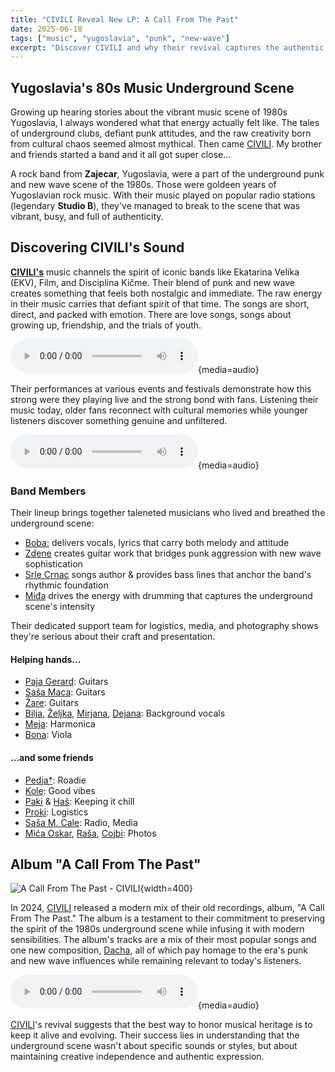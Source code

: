 ```yaml
---
title: "CIVILI Reveal New LP: A Call From The Past"
date: 2025-06-18
tags: ["music", "yugoslavia", "punk", "new-wave"]
excerpt: "Discover CIVILI and why their revival captures the authentic spirit of the 80s Yugoslavia's music scene"
---
```


## Yugoslavia's 80s Music Underground Scene

Growing up hearing stories about the vibrant music scene of 1980s Yugoslavia, I always wondered what that energy actually felt like. The tales of underground clubs, defiant punk attitudes, and the raw creativity born from cultural chaos seemed almost mythical. Then came [CIVILI](https://civili.deno.dev). My brother and friends started a band and it all got super close...

A rock band from **Zajecar**, Yugoslavia, were a part of the underground punk and new wave scene of the 1980s. Those were goldeen years of Yugoslavian rock music. With their music played on popular radio stations (legendary **Studio B**), they've managed to break to the scene that was vibrant, busy, and full of authenticity.

## Discovering **CIVILI's** Sound

[**CIVILI's**](https://civili.deno.dev) music channels the spirit of iconic bands like Ekatarina Velika (EKV), Film, and Disciplina Kičme. Their blend of punk and new wave creates something that feels both nostalgic and immediate. The raw energy in their music carries that defiant spirit of that time. The songs are short, direct, and packed with emotion. There are love songs, songs about growing up, friendship, and the trials of youth.

![Uzalud](/B3-Uzalud-6.mp3){media=audio}

Their performances at various events and festivals demonstrate how this strong were they playing live and the strong bond with fans. Listening their music today, older fans reconnect with cultural memories while younger listeners discover something genuine and unfiltered.

![Trebas Mi](/B1-TrebasMi-18c.mp3){media=audio}

### Band Members

Their lineup brings together taleneted musicians who lived and breathed the underground scene:

- [Boba:]() delivers vocals, lyrics that carry both melody and attitude
- [Zdene]() creates guitar work that bridges punk aggression with new wave sophistication  
- [Srle Crnac]() songs author & provides bass lines that anchor the band's rhythmic foundation
- [Miđa]() drives the energy with drumming that captures the underground scene's intensity

Their dedicated support team for logistics, media, and photography shows they're serious about their craft and presentation.

#### Helping hands...

- [Paja Gerard](): Guitars
- [Saša Maca](): Guitars
- [Žare](): Guitars
- [Bilja](), [Željka](), [Mirjana](), [Dejana](): Background vocals
- [Meja](): Harmonica
- [Bona](): Viola

#### ...and some friends

- [Pedja†](): Roadie
- [Kole](): Good vibes
- [Paki]() & [Haš](): Keeping it chill
- [Proki](): Logistics
- [Saša M. Cale](): Radio, Media
- [Mića Oskar](), [Raša](), [Cojbi](): Photos

## Album "A Call From The Past"

![A Call From The Past - CIVILI](/back-v11_djixmix.jpg){width=400}

In 2024, [CIVILI](https://civili.deno.dev) released a modern mix of their old recordings, album, "A Call From The Past." The album is a testament to their commitment to preserving the spirit of the 1980s underground scene while infusing it with modern sensibilities. The album's tracks are a mix of their most popular songs and one new composition, [Dacha](), all of which pay homage to the era's punk and new wave influences while remaining relevant to today's listeners.

![Dacha](/A5-Dacha-35a.mp3){media=audio}

[CIVILI](https://civili.deno.dev)'s revival suggests that the best way to honor musical heritage is to keep it alive and evolving. Their success lies in understanding that the underground scene wasn't about specific sounds or styles, but about maintaining creative independence and authentic expression.
